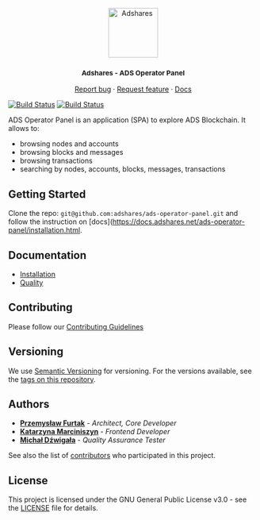 <p align="center">
    <a href="https://adshares.net/" title="Adshares sp. z o.o." target="_blank">
        <img src="https://adshares.net/logos/ads.svg" alt="Adshares" width="100" height="100">
    </a>
</p>
<h3 align="center"><small>Adshares - ADS Operator Panel</small></h3>
<p align="center">
    <a href="https://github.com/adshares/ads-operator-panel/issues/new?template=bug_report.md&labels=Bug">Report bug</a>
    ·
    <a href="https://github.com/adshares/ads-operator-panel/issues/new?template=feature_request.md&labels=New%20Feature">Request feature</a>
    ·
    <a href="https://docs.adshares.net/ads-operator-panel/index.html">Docs</a>
</p>

[![Build Status](https://travis-ci.org/adshares/ads-operator-panel.svg?branch=master)](https://travis-ci.org/adshares/ads-operator-panel#master "Master")
[![Build Status](https://travis-ci.org/adshares/ads-operator-panel.svg?branch=develop)](https://travis-ci.org/adshares/ads-operator-panel#develop "Develop")

ADS Operator Panel is an application (SPA) to explore ADS Blockchain. It allows to:
* browsing nodes and accounts
* browsing blocks and messages
* browsing transactions
* searching by nodes, accounts, blocks, messages, transactions


## Getting Started

Clone the repo: `git@github.com:adshares/ads-operator-panel.git` and follow the instruction on [docs](https://docs.adshares.net/ads-operator-panel/installation.html.
 

## Documentation
* [Installation](https://docs.adshares.net/ads-operator-panel/installation.html)
* [Quality](https://docs.adshares.net/ads-operator-panel/quality.html)


## Contributing
Please follow our [Contributing Guidelines](https://github.com/adshares/ads-operator-panel/blob/master/docs/CONTRIBUTING.md)


## Versioning

We use [Semantic Versioning](https://semver.org/spec/v2.0.0.html) for versioning. For the versions available, see the 
[tags on this repository](https://github.com/adshares/ads-operator-panel/tags).


## Authors

* **[Przemysław Furtak](https://github.com/c3zi)** - _Architect, Core Developer_ 
* **[Katarzyna Marciniszyn](https://github.com/meskat)** - _Frontend Developer_
* **[Michał Dźwigała](https://github.com/michaldzwigala)** - _Quality Assurance Tester_

See also the list of [contributors](https://github.com/adshares/ads-operator-panel/graphs/contributors) who participated in this 
project.


## License

This project is licensed under the GNU General Public License v3.0 - see the [LICENSE](https://github.com/adshares/ads-operator-panel/blob/master/LICENSE) file for details.

